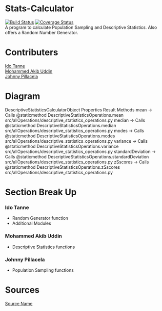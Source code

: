 # Stats-Calculator
[![Build Status](https://travis-ci.com/IS218-Spring21/Stats-Calculator.svg?branch=master)](https://travis-ci.com/IS218-Spring21/Stats-Calculator)
[![Coverage Status](https://coveralls.io/repos/github/IS218-Spring21/Stats-Calculator/badge.svg?branch=master)](https://coveralls.io/github/IS218-Spring21/Stats-Calculator?branch=master) <br>
A program to calculate Population Sampling and Descriptive Statistics. Also offers a Random Number Generator.
# Contributers
[Ido Tanne](https://github.com/itanne99) <br>
[Mohammed Akib Uddin](https://github.com/mohdAkibUddin) <br>
[Johnny Pillacela](https://github.com/JohnnyPillacela)
# Diagram
DescriptiveStatisticsCalculatorObject
  Properties
    Result
  Methods
    mean -> Calls @staticmethod DescriptiveStatisticsOperations.mean src/allOperations/descriptive_statistics_operations.py
    median -> Calls @staticmethod DescriptiveStatisticsOperations.median src/allOperations/descriptive_statistics_operations.py
    modes -> Calls @staticmethod DescriptiveStatisticsOperations.modes src/allOperations/descriptive_statistics_operations.py
    variance -> Calls @staticmethod DescriptiveStatisticsOperations.variance src/allOperations/descriptive_statistics_operations.py
    standardDeviation -> Calls @staticmethod DescriptiveStatisticsOperations.standardDeviation src/allOperations/descriptive_statistics_operations.py
    zSscores -> Calls @staticmethod DescriptiveStatisticsOperations.zSscores src/allOperations/descriptive_statistics_operations.py
# Section Break Up
### Ido Tanne
 - Random Generator function
 - Additional Modules
### Mohammed Akib Uddin
 - Descriptive Statistics functions
### Johnny Pillacela
 - Population Sampling functions
# Sources
[Source Name](https://www.google.com/)
